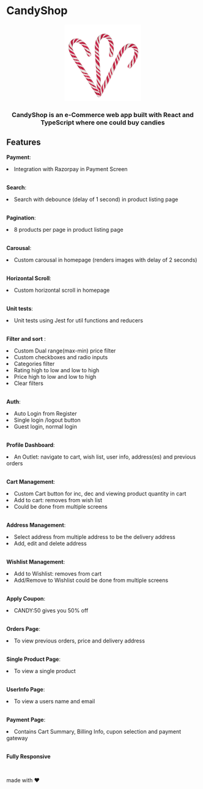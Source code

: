 <h1>CandyShop</h1>

<div align="center">

<img alt="candyshop" src="./public/images/github-readme.jpg" width="200px" height="200px" />

<h3>CandyShop is an e-Commerce web app built with React and TypeScript where one could buy candies</h3>
</div>
<div>

<h2>Features</h2>

<strong>Payment</strong>:
<li>  Integration with Razorpay in Payment Screen</li>
<br>

<strong>Search</strong>:
<li>  Search with debounce (delay of 1 second) in product listing page</li>
<br>

<strong>Pagination</strong>:
<li>  8 products per page in product listing page</li>
<br>

<strong>Carousal</strong>:
<li>  Custom carousal in homepage (renders images with delay of 2 seconds)</li>
<br>

<strong>Horizontal Scroll</strong>:
<li>  Custom horizontal scroll in homepage </li>
<br>

<strong>Unit tests</strong>:
<li> Unit tests using Jest for util functions and reducers</li>
<br>

<strong>Filter and sort</strong> :
<li> Custom Dual range(max-min) price filter</li>
<li>  Custom checkboxes and radio inputs</li>
<li>  Categories filter</li>
<li>  Rating high to low and low to high</li>
<li>  Price high to low and low to high</li>
<li>  Clear filters</li>
<br>

<strong>Auth</strong>:
<li>  Auto Login from Register </li>
<li>  Single login /logout button </li>
<li>  Guest login, normal login </li>
<br>

<strong>Profile Dashboard</strong>:
<li> An Outlet:  navigate to cart, wish list, user info, address(es) and previous orders</li>
<br>

<strong>Cart Management</strong>:
<li> Custom Cart button for inc, dec and viewing product quantity in cart</li>
<li> Add to cart: removes from wish list</li>
<li> Could be done from multiple screens</li>
<br>

<strong>Address Management</strong>:
<li> Select address from multiple address to be the delivery address</li>
<li> Add, edit and delete address</li>
<br>

<strong>Wishlist Management</strong>:
<li> Add to Wishlist: removes from cart</li>
<li> Add/Remove to Wishlist could be done from multiple screens </li>
<br>

<strong>Apply Coupon</strong>:
<li> CANDY:50 gives you 50% off</li>
<br>

<strong>Orders Page</strong>:
<li> To view previous orders, price and delivery address</li>
<br>

<strong>Single Product Page</strong>:
<li> To view a single product</li>
<br>

<strong>UserInfo Page</strong>:
<li> To view a users name and email</li>
<br>

<strong>Payment Page</strong>:
<li> Contains Cart Summary, Billing Info, cupon selection and payment gateway</li>
<br>
 
<strong>Fully Responsive</strong>
<br>

</div>


<br>


made with ❤️

<br>
